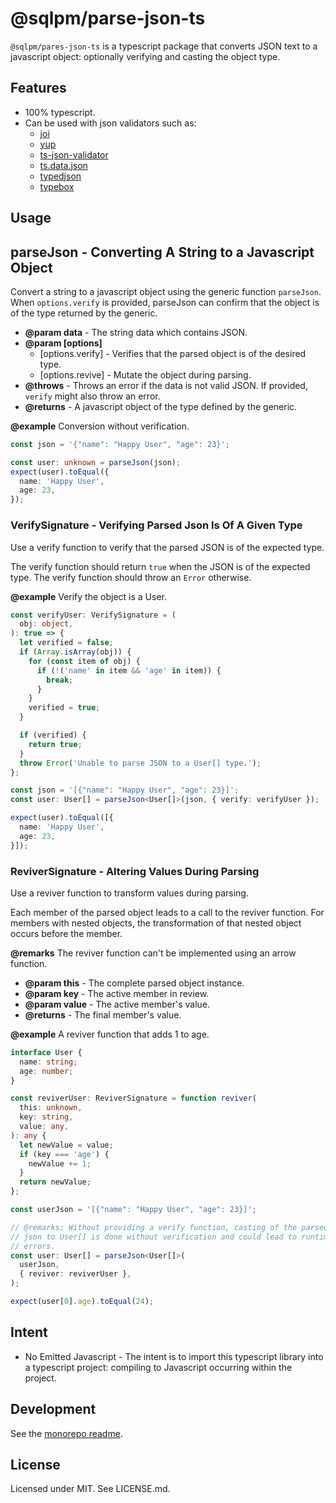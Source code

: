 # **@sqlpm/parse-json-ts**

`@sqlpm/pares-json-ts` is a typescript package that converts JSON text to a javascript object: optionally verifying and casting the object type.

## Features

* 100% typescript.
* Can be used with json validators such as:
  * [joi](https://joi.dev/)
  * [yup](https://github.com/jquense/yup)
  * [ts-json-validator](https://www.npmjs.com/package/ts-json-validator)
  * [ts.data.json](https://www.npmjs.com/package/ts.data.json)
  * [typedjson](<https://www.npmjs.com/package/@upe/typedjson>)
  * [typebox](https://www.npmjs.com/package/@sinclair/typebox)

## Usage

## **parseJson<DataType>** - Converting A String to a Javascript Object

Convert a string to a javascript object using the generic function
`parseJson`. When `options.verify` is provided, parseJson can confirm that
the object is of the type returned by the generic.

* **@param data** - The string data which contains JSON.
* **@param [options]**
  * [options.verify] - Verifies that the parsed object is of the desired type.
  * [options.revive] - Mutate the object during parsing.
* **@throws** - Throws an error if the data is not valid JSON. If provided,
  `verify` might also throw an error.
* **@returns** - A javascript object of the type defined by the generic.

**@example**
Conversion without verification.

```typescript
const json = '{"name": "Happy User", "age": 23}';

const user: unknown = parseJson(json);
expect(user).toEqual({
  name: 'Happy User',
  age: 23,
});
```

### VerifySignature - Verifying Parsed Json Is Of A Given Type

Use a verify function to verify that the parsed JSON is of the expected type.

The verify function should return `true` when the JSON is of the expected
type. The verify function should throw an `Error` otherwise.

**@example**
Verify the object is a User.

```typescript
const verifyUser: VerifySignature = (
  obj: object,
): true => {
  let verified = false;
  if (Array.isArray(obj)) {
    for (const item of obj) {
      if (!('name' in item && 'age' in item)) {
        break;
      }
    }
    verified = true;
  }

  if (verified) {
    return true;
  }
  throw Error('Unable to parse JSON to a User[] type.');
};

const json = '[{"name": "Happy User", "age": 23}]';
const user: User[] = parseJson<User[]>(json, { verify: verifyUser });

expect(user).toEqual([{
  name: 'Happy User',
  age: 23,
}]);
```

### ReviverSignature - Altering Values During Parsing

Use a reviver function to transform values during parsing.

Each member of the parsed object leads to a call to the reviver function.
For members with nested objects, the transformation of that nested object
occurs before the member.

**@remarks**
The reviver function can't be implemented using an arrow function.

* **@param this** - The complete parsed object instance.
* **@param key** - The active member in review.
* **@param value** - The active member's value.
* **@returns** - The final member's value.

**@example**
A reviver function that adds 1 to age.

```typescript
interface User {
  name: string;
  age: number;
}

const reviverUser: ReviverSignature = function reviver(
  this: unknown,
  key: string,
  value: any,
): any {
  let newValue = value;
  if (key === 'age') {
    newValue += 1;
  }
  return newValue;
};

const userJson = '[{"name": "Happy User", "age": 23}]';

// @remarks: Without providing a verify function, casting of the parsed
// json to User[] is done without verification and could lead to runtime
// errors.
const user: User[] = parseJson<User[]>(
  userJson,
  { reviver: reviverUser },
);

expect(user[0].age).toEqual(24);
```

## Intent

* No Emitted Javascript - The intent is to import this typescript library into a typescript project: compiling to Javascript occurring within the project.

## Development

See the [monorepo readme](https://www.github.com/erichosick/sqlpm).

## License

Licensed under MIT. See LICENSE.md.

